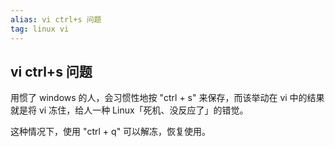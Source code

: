 ```yaml
---
alias: vi ctrl+s 问题
tag: linux vi 
---
```


## vi ctrl+s 问题

用惯了 windows 的人，会习惯性地按 "ctrl + s" 来保存，而该举动在 vi 中的结果就是将 vi 冻住，给人一种 Linux「死机、没反应了」的错觉。

这种情况下，使用 "ctrl + q" 可以解冻，恢复使用。

